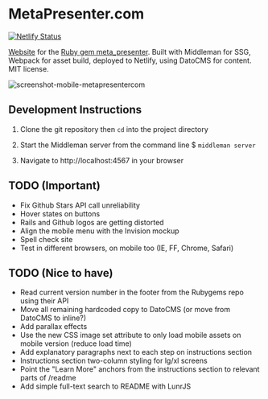 # MetaPresenter.com

[![Netlify Status](https://api.netlify.com/api/v1/badges/771bf805-4196-47d8-9da1-9017d800c403/deploy-status)](https://app.netlify.com/sites/metapresenter/deploys)

[Website](https://metapresenter.com) for the [Ruby gem meta_presenter](https://github.com/szTheory/meta_presenter). Built with Middleman for SSG, Webpack for asset build, deployed to Netlify, using DatoCMS for content. MIT license.

![screenshot-mobile-metapresentercom](https://user-images.githubusercontent.com/28652/50569999-16a08080-0d46-11e9-9e6a-7c89003b6e33.jpeg)

## Development Instructions

1. Clone the git repository then `cd` into the project directory

2. Start the Middleman server from the command line \$ `middleman server`

3. Navigate to http://localhost:4567 in your browser

## TODO (Important)

- Fix Github Stars API call unreliability
- Hover states on buttons
- Rails and Github logos are getting distorted
- Align the mobile menu with the Invision mockup
- Spell check site
- Test in different browsers, on mobile too (IE, FF, Chrome, Safari)

## TODO (Nice to have)

- Read current version number in the footer from the Rubygems repo using their API
- Move all remaining hardcoded copy to DatoCMS (or move from DatoCMS to inline?)
- Add parallax effects
- Use the new CSS image set attribute to only load mobile assets on mobile version (reduce load time)
- Add explanatory paragraphs next to each step on instructions section
- Instructions section two-column styling for lg/xl screens
- Point the "Learn More" anchors from the instructions section to relevant parts of /readme
- Add simple full-text search to README with LunrJS
